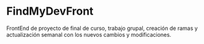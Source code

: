# FindMyDevFront
FrontEnd de proyecto de final de curso, trabajo grupal, creación de ramas y actualización semanal con los nuevos cambios y modificaciones.
